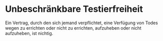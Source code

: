 # Unbeschränkbare Testierfreiheit

Ein Vertrag, durch den sich jemand verpflichtet, eine Verfügung von Todes wegen zu errichten oder nicht zu errichten, aufzuheben oder nicht aufzuheben, ist nichtig.